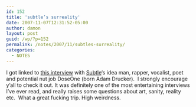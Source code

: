 ```yaml
---
id: 152
title: 'subtle’s surreality'
date: 2007-11-07T12:31:52-05:00
author: damon
layout: post
guid: /wp/?p=152
permalink: /notes/2007/11/subtles-surreality/
categories:
  - NOTES
---
```

I got linked to [this interview](http://www.pitchforkmedia.com/article/feature/46235-interview-subtle) with [Subtle](http://www.subtle6.com/)‘s idea man, rapper, vocalist, poet and potential nut job DoseOne (born Adam Drucker).  I strongly encourage y’all to check it out. It was definitely one of the most entertaining interviews I’ve ever read, and really raises some questions about art, sanity, reality etc.  What a great fucking trip. High weirdness.